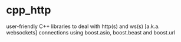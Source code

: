# cpp_http
user-friendly C++ libraries to deal with http(s) and ws(s) [a.k.a. websockets] connections using boost.asio, boost.beast and boost.url

